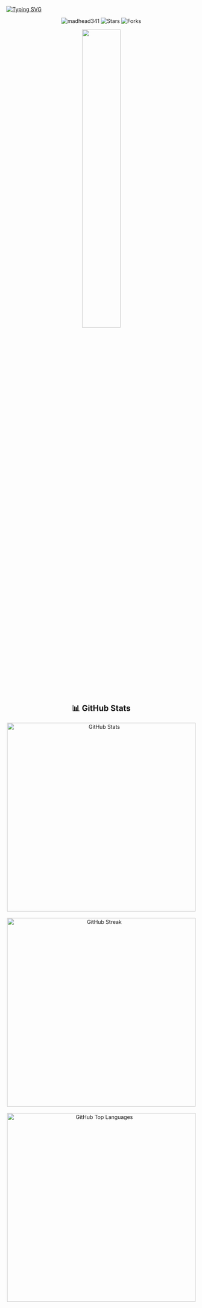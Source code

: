 [![Typing SVG](https://readme-typing-svg.herokuapp.com?font=Fira+Code&duration=3000&pause=1000&color=F7F7F7&width=520&lines=Hi+there!;I'm+madhead341;+Selftaught+programmer+%26+tech+enthousiast)](https://git.io/typing-svg)

<p align="center">
<img src="https://komarev.com/ghpvc/?username=madhead341&label=Profile%20views&color=5c12df&style=flat" alt="madhead341" />
<img src="https://img.shields.io/badge/dynamic/json?&label=Total%20Stars&color=5c12df&style=flat&style=for-the-badge&query=%24.stars&url=https://api.github-star-counter.workers.dev/user/madhead341" alt="Stars"></a>
<img src="https://img.shields.io/badge/dynamic/json?&label=Total%20Forks&color=5c12df&style=flat&style=for-the-badge&query=%24.forks&url=https://api.github-star-counter.workers.dev/user/madhead341" alt="Forks"></a>
</p>

<p align="center">
  <a href="https://discord.com/users/1128055835344506980"><img src="https://lanyard-profile-readme.vercel.app/api/1370479021883920606?idleMessage=Probably%20Working%20On%20Shitty%20Programs." width=45%></a>

<div align="center">
  <h2>📊 GitHub Stats</h2>
  <img src="https://github-readme-stats.vercel.app/api?username=madhead341&show_icons=true&count_private=true&theme=dark&hide_border=true" alt="GitHub Stats" width="500"/>
  <br><br>
  <img src="https://github-readme-streak-stats.herokuapp.com?user=madhead341&theme=dark&hide_border=true" alt="GitHub Streak" width="500"/>
  <br><br>
  <img src="https://github-readme-stats.vercel.app/api/top-langs/?username=madhead341&theme=dark&layout=compact&hide_border=true" alt="GitHub Top Languages" width="500"/>
  <br>
</div>
